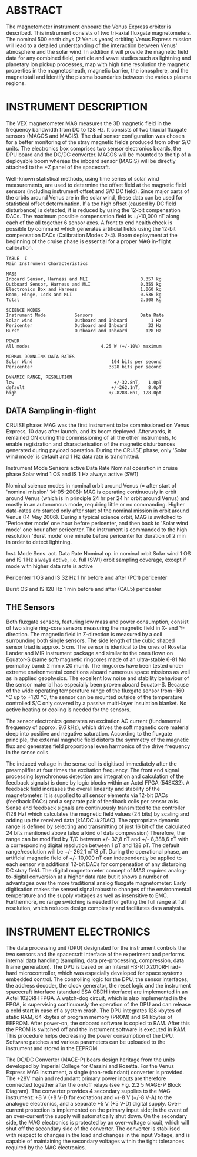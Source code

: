 
  ABSTRACT
  ========
  The magnetometer instrument onboard the Venus Express orbiter
  is described. This instrument consists of two tri-axial fluxgate
  magnetometers. The nominal 500 earth days (2 Venus years) orbiting
  Venus Express mission will lead to a detailed understanding of the
  interaction between Venus' atmosphere and the solar wind. In
  addition it will provide the magnetic field data for any combined
  field, particle and  wave studies such as lightning and planetary
  ion pickup processes, map with high time resolution the magnetic
  properties in the magnetosheath, magnetic barrier, the ionosphere,
  and the magnetotail and identify the plasma boundaries between the
  various plasma regions.


  INSTRUMENT DESCRIPTION
  ======================
  The VEX magnetometer MAG measures the 3D magnetic field in the
  frequency bandwidth from DC to 128 Hz. It consists of two triaxial
  fluxgate sensors (MAGOS and MAGIS). The dual sensor configuration
  was chosen for a better monitoring of the stray magnetic fields
  produced from other S/C units. The electronics box comprises two
  sensor electronics boards, the DPU board and the DC/DC converter.
  MAGOS will be mounted to the tip of a deployable boom whereas the
  inboard sensor (MAGIS) will be directly attached to the +Z panel of
  the spacecraft.

  Well-known statistical methods, using time series of solar wind
  measurements, are used to determine the offset field at the
  magnetic field sensors (including instrument offset and S/C DC
  field). Since major parts of the orbits around Venus are in the
  solar wind, these data can be used for statistical offset
  determination. If a too high offset (caused by DC field disturbance)
  is detected, it is reduced by using the 12-bit compensation DACs.
  The maximum possible compensation field is +/-10,000 nT along each
  of the all together 6 sensor axes. A front to end health check is
  possible by command which generates artificial fields using the
  12-bit compensation DACs (Calibration Modes 2-4). Boom deployment
  at the beginning of the cruise phase is essential for a proper MAG
  in-flight calibration.


    TABLE  I
    Main Instrument Characteristics

    MASS
    Inboard Sensor, Harness and MLI                    0.357 kg
    Outboard Sensor, Harness and MLI                   0.355 kg
    Electronics Box and Harness                        1.060 kg
    Boom, Hinge, Lock and MLI                          0.536 kg
    Total                                              2.308 kg

    SCIENCE MODES
    Instrument Mode           Sensors                  Data Rate
    Solar wind                Outboard and Inboard         1 Hz
    Pericenter                Outboard and Inboard        32 Hz
    Burst                     Outboard and Inboard       128 Hz

    POWER
    All modes                           4.25 W (+/-10%) maximum

    NORMAL DOWNLINK DATA RATES
    Solar Wind                              104 bits per second
    Pericenter                             3328 bits per second

    DYNAMIC RANGE, RESOLUTION
    low                                      +/-32.8nT,   1.0pT
    default                                 +/-262.1nT,   8.0pT
    high                                   +/-8288.6nT, 128.0pt

  DATA Sampling in-flight
  -----------------------
 CRUISE phase:
MAG was the first instrument to be commissioned on Venus Express, 10
days after launch, and its boom deployed. Afterwards, it remained ON
during the commissioning of all the other instruments, to enable
registration and characterisation of the magnetic disturbances
generated during payload operation.
During the CRUISE phase, only 'Solar wind mode' is default and 1 Hz
data rate is transmitted.

Instrument Mode Sensors active  Data Rate  Nominal operation in cruise
 phase
Solar wind 1     OS and IS      1 Hz    always active
  (SW1)

 Nominal science modes in nominal orbit around Venus
(= after start of 'nominal mission' 14-05-2006):
MAG is operating continuously in orbit around Venus (which is in
principle 24 hr per 24 hr orbit around Venus) and mostly in an
autonomous mode, requiring little or no commanding. Higher data-rates
are started only after start of the nominal mission in orbit around
Venus (14 May 2006).
During a typical science orbit, MAG is switched to 'Pericenter mode'
one hour before pericenter, and then back to 'Solar wind mode' one
hour after pericenter.
The instrument is commanded to the high resolution 'Burst mode' one
minute before pericenter for duration of 2 min in order to detect
lightning.

   Inst. Mode    Sens. act. Data Rate    Nominal op. in nominal orbit
   Solar wind 1  OS and IS      1 Hz     always active, i.e. full
      (SW1)                              orbit sampling coverage,
                                         except if mode with higher
                                         data rate is active

   Pericenter 1  OS and IS     32 Hz     1 hr before and after
      (PC1)                              pericenter

   Burst         OS and IS    128 Hz     1 min before and after
      (CAL5)                             pericenter


  THE Sensors
  -----------

  Both fluxgate sensors, featuring low mass and power consumption,
  consist of two single ring-core sensors measuring the magnetic
  field in X- and Y-direction. The magnetic field in Z-direction is
  measured by a coil  surrounding both single sensors. The side length
  of the cubic shaped sensor triad is approx. 5 cm. The sensor is
  identical to the ones of Rosetta Lander and MIR instrument package
  and similar to the ones flown on Equator-S (same soft-magnetic
  ringcores made of an ultra-stable 6-81 Mo permalloy band: 2 mm
  x 20 mum). The ringcores have been tested under extreme environmental
  conditions aboard numerous space missions as well as in applied
  geophysics. The excellent low noise and stability behaviour of the
  sensor material has especially been proven aboard Equator-S.
  Because of the wide operating temperature range of the fluxgate
  sensor from -160 °C up to +120 °C, the sensor can be mounted outside
  of the temperature controlled S/C only covered by a passive
  multi-layer insulation blanket. No active heating or cooling is
  needed for the sensors.

  The sensor electronics generates an excitation AC current
  (fundamental frequency of approx. 9.6 kHz), which drives the soft
  magnetic core material deep into positive and negative saturation.
  According to the fluxgate principle, the external magnetic field
  distorts the symmetry of the magnetic flux and generates field
  proportional even harmonics of the drive frequency in the sense
  coils.

  The induced voltage in the sense coil is digitised immediately after
  the preamplifier at four times the excitation frequency. The
  front end signal processing (synchronous detection and integration
  and calculation of the feedback signals) is done by logic blocks
  within an Actel FPGA (54SX32). A feedback field increases the
  overall linearity and stability of the magnetometer. It is supplied
  to all sensor elements via 12-bit DACs (feedback DACs) and a
  separate pair of feedback coils per sensor axis. Sense and feedback
  signals are continuously transmitted to the controller (128 Hz)
  which calculates the magnetic field values (24 bits) by scaling and
  adding up the received data (k1*ADC+k2*DAC). The appropriate dynamic
  range is defined by selecting and transmitting of just 16 bit of the
  calculated 24 bits mentioned above (also a kind of data compression)
  Therefore, the range can be modified by T/C between +/- 32,8 nT and
  +/- 8,388,6 nT with a corresponding digital resolution between 1 pT
  and 128 pT. The default range/resolution will be +/- 262,1 nT/8 pT.
  During the operational phase, an artificial magnetic field of
  +/- 10,000 nT can independently be applied to each sensor via
  additional 12-bit DACs for compensation of any disturbing DC stray
  field. The digital magnetometer concept of MAG requires
  analog-to-digital conversion at a higher data rate but it shows a
  number of advantages over the more traditional analog fluxgate
  magnetometer: Early digitisation makes the sensed signal robust to
  changes of the environmental temperature and the supply voltages as
  well as insensitive to EMC. Furthermore, no range  switching is
  needed for getting the full range at full resolution, which reduces
  design complexity and facilitates data analysis.


  INSTRUMENT ELECTRONICS
  ======================

  The data processing unit (DPU) designated for the instrument controls
  the two sensors and the spacecraft interface of the experiment and
  performs internal data handling (sampling, data pre-processing,
  compression, data frame generation). The DPU is based on an Intersil
  HS-RTX2010RH rad-hard microcontroller, which was especially
  developed for space systems embedded control.
  The controlling logic for the DPU, the sensor interfaces, the address
  decoder, the clock generator, the reset logic and the instrument
  spacecraft interface (standard ESA OBDH interface) are implemented in
  an Actel 1020RH FPGA. A watch-dog circuit, which is also implemented
  in the FPGA, is supervising continuously the operation of the DPU and
  can release a cold start in case of a system crash. The DPU integrates
  128 kbytes of static RAM, 64 kbytes of program memory (PROM) and
  64 kbytes of EEPROM. After power-on, the onboard software is copied
  to RAM. After this the PROM is switched off and the instrument
  software is executed in RAM. This procedure helps decreasing the
  power consumption of the DPU. Software patches and various parameters
  can be uploaded to the instrument and stored in the EEPROM.

  The DC/DC Converter (MAGE-P) bears design heritage from the units
  developed  by Imperial College for Cassini and Rosetta. For the Venus
  Express MAG instrument, a single (non-redundant) converter is
  provided. The +28V main and redundant primary power inputs are
  therefore connected together after the on/off relays (see
  Fig. 2.2 5 MAGE-P Block Diagram). The converter provides 4 secondary
  supplies to the MAG instrument: +8 V (+8 V-D for excitation) and
  +/-8 V (+/-8 V-A) to the analogue electronics, and a separate +5 V
  (+5 V-D) digital supply. Over-current protection is implemented on
  the primary input side; in the event of an over-current the supply
  will automatically shut down. On the secondary side, the MAG
  electronics is protected by an over-voltage circuit, which will shut
  off the secondary side of the converter. The converter is stabilised
  with respect to changes in the load and changes in the input Voltage,
  and is capable of maintaining the secondary voltages within the tight
  tolerances required by the MAG electronics.
        